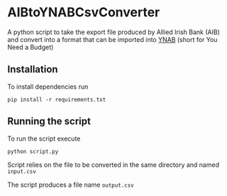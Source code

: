 # AIBtoYNABCsvConverter
A python script to take the export file produced by Allied Irish Bank (AIB) and convert into a format that can be imported into [YNAB](https://www.youneedabudget.com) (short for You Need a Budget)

## Installation

To install dependencies run
```
pip install -r requirements.txt
```

## Running the script

To run the script execute 
```
python script.py
```

Script relies on the file to be converted in the same directory and named `input.csv`

The script produces a file name `output.csv`